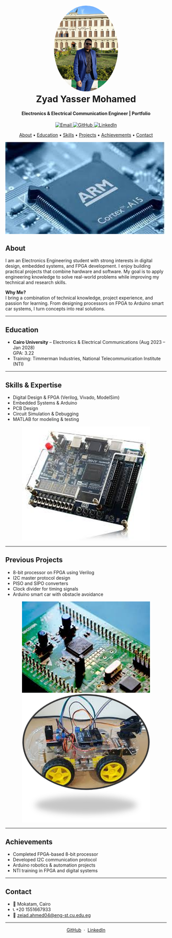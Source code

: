 <!DOCTYPE html>
<html lang="en">
<head>
  <meta charset="UTF-8">
  <meta name="viewport" content="width=device-width, initial-scale=1.0">
  <title>Zyad Yasser Portfolio</title>
</head>
<body>
  <!-- Header -->
  <h1 align="center">
    <br>
    <a href="#"><img src="WhatsApp Image 2025-08-26 at 20.29.45_f00a4dff.jpg" alt="Profile Picture" width="200" style="border-radius:50%;"></a>
    <br>
    Zyad Yasser Mohamed
    <br>
  </h1>

  <h4 align="center">Electronics & Electrical Communication Engineer | Portfolio</h4>

  <!-- Badges -->
  <p align="center">
    <a href="mailto:zeiad.ahmed04@eng-st.cu.edu.eg">
      <img src="https://img.shields.io/badge/Email-Me-blue" alt="Email">
    </a>
    <a href="https://github.com/zeiadahmed04">
      <img src="https://img.shields.io/badge/GitHub-zeiadahmed04-black?logo=github" alt="GitHub">
    </a>
    <a href="https://www.linkedin.com/in/zeiadahmed04">
      <img src="https://img.shields.io/badge/LinkedIn-Connect-blue?logo=linkedin" alt="LinkedIn">
    </a>
  </p>

  <!-- Table of Contents -->
  <p align="center">
    <a href="#about">About</a> •
    <a href="#education">Education</a> •
    <a href="#skills">Skills</a> •
    <a href="#projects">Projects</a> •
    <a href="#achievements">Achievements</a> •
    <a href="#contact">Contact</a>
  </p>

  <!-- Screenshot / Banner -->
  <p align="center">
    <img src="Picture2.png" alt="Portfolio banner" width="600">
  </p>

  <!-- Sections -->
  ## About
  I am an Electronics Engineering student with strong interests in digital design, embedded systems, and FPGA development. I enjoy building practical projects that combine hardware and software. My goal is to apply engineering knowledge to solve real-world problems while improving my technical and research skills.

  **Why Me?**  
  I bring a combination of technical knowledge, project experience, and passion for learning. From designing processors on FPGA to Arduino smart car systems, I turn concepts into real solutions.

  ---

  ## Education
  - **Cairo University** – Electronics & Electrical Communications (Aug 2023 – Jan 2028)  
    GPA: 3.22  
  - Training: Timmerman Industries, National Telecommunication Institute (NTI)

  ---

  ## Skills & Expertise
  - Digital Design & FPGA (Verilog, Vivado, ModelSim)  
  - Embedded Systems & Arduino  
  - PCB Design  
  - Circuit Simulation & Debugging  
  - MATLAB for modeling & testing  

  <p align="center">
    <img src="Picture3.png" alt="Skills illustration" width="400">
  </p>

  ---

  ## Previous Projects
  - 8-bit processor on FPGA using Verilog  
  - I2C master protocol design  
  - PISO and SIPO converters  
  - Clock divider for timing signals  
  - Arduino smart car with obstacle avoidance  

  <p align="center">
    <img src="Picture5.png" alt="8-bit processor project" width="400">
    <img src="Picture7.png" alt="Smart car project" width="400">
  </p>

  ---

  ## Achievements
  - Completed FPGA-based 8-bit processor  
  - Developed I2C communication protocol  
  - Arduino robotics & automation projects  
  - NTI training in FPGA and digital systems  

  ---

  ## Contact
  - 📍 Mokatam, Cairo  
  - 📞 +20 1551667933  
  - 📧 [zeiad.ahmed04@eng-st.cu.edu.eg](mailto:zeiad.ahmed04@eng-st.cu.edu.eg)  

  ---

  <p align="center">
    <a href="https://github.com/zeiadahmed04">GitHub</a> &nbsp;·&nbsp;
    <a href="https://www.linkedin.com/in/zeiadahmed04">LinkedIn</a>
  </p>
</body>
</html>
